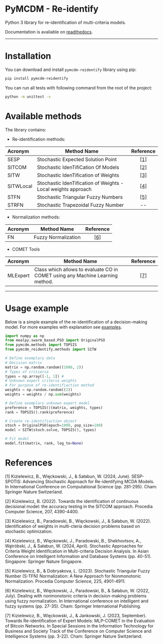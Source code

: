 # PyMCDM - Re-identify

Python 3 library for re-identification of multi-criteria models.

Documentation is avaliable on [readthedocs](https://pymcdm-reidentify.readthedocs.io/en/latest/).

___

# Installation

You can download and install `pymcdm-reidentify` library using pip:

```Bash
pip install pymcdm-reidentify
```

You can run all tests with following command from the root of the project:

```Bash
python -m unittest -v
```

# Available methods

The library contains:

* Re-identification methods:

| Acronym            	     | Method Name                                                   | Reference  |
|:-------------------------|---------------------------------------------------------------|:----------:|
| SESP             	       | Stochastic Expected Solution Point                            | [[1]](#c1) |
| SITCOM              	    | Stochastic IdenTifiCation Of Models                           | [[2]](#c2) |
| SITW              	      | Stochastic IdenTification of Weights                          | [[3]](#c3) |
| SITWLocal              	 | Stochastic IdenTification of Weights - Local weights approach | [[4]](#c4) |
| STFN              	      | Stochastic Triangular Fuzzy Numbers                           | [[5]](#c5) |
| STRFN              	     | Stochastic Trapezoidal Fuzzy Number                           |     --     |

* Normalization methods:

| Acronym            	 | Method Name         | Reference  |
|:---------------------|---------------------|:----------:|
| FN             	     | Fuzzy Normalization | [[6]](#c6) |

* COMET Tools

| Acronym            	   | Method Name                                                                   | Reference  |
|:-----------------------|-------------------------------------------------------------------------------|:----------:|
| MLExpert             	 | Class which allows to evaluate CO in COMET using any Machine Learning method. | [[7]](#c7) |

___
# Usage example

Below is a simple example of the re-identification of a decision-making model.
For more examples with explanation see [examples]().

```python
import numpy as np
from mealpy.swarm_based.PSO import OriginalPSO
from pymcdm.methods import TOPSIS
from pymcdm_reidentify.methods import SITW

# Define exemplary data
# Decision matrix
matrix = np.random.random((1000, 2)) 
# Types of critieria
types = np.array([-1, 1]) # 
# Unknown expert criteria weights 
# For purpose of re-identifiaction method
weights = np.random.random((2))
weights = weights / np.sum(weights) 

# Define exemplary unknown expert model
preference = TOPSIS()(matrix, weights, types)
rank = TOPSIS().rank(preference)

# Create re-identifiaction object
stoch = OriginalPSO(epoch=1000, pop_size=100)
model = SITW(stoch.solve, TOPSIS(), types)

# Fit model
model.fit(matrix, rank, log_to=None)
```

# References

<a name="c1">[1]</a> Kizielewicz, B., Więckowski, J., & Sałabun, W. (2024, June). SESP-SPOTIS: Advancing Stochastic Approach for Re-identifying MCDA Models. In International Conference on Computational Science (pp. 281-295). Cham: Springer Nature Switzerland.

<a name="c2">[2]</a> Kizielewicz, B. (2022). Towards the identification of continuous decisional model: the accuracy testing in the SITCOM approach. Procedia Computer Science, 207, 4390-4400.

<a name="c3">[3]</a> Kizielewicz, B., Paradowski, B., Więckowski, J., & Sałabun, W. (2022). Identification of weights in multi-cteria decision problems based on stochastic optimization.

<a name="c4">[4]</a> Kizielewicz, B., Więckowski, J., Paradowski, B., Shekhovtsov, A., Wątróbski, J., & Sałabun, W. (2024, April). Stochastic Approaches for Criteria Weight Identification in Multi-criteria Decision Analysis. In Asian Conference on Intelligent Information and Database Systems (pp. 40-51). Singapore: Springer Nature Singapore.

<a name="c5">[5]</a> Kizielewicz, B., & Dobryakova, L. (2023). Stochastic Triangular Fuzzy Number (S-TFN) Normalization: A New Approach for Nonmonotonic Normalization. Procedia Computer Science, 225, 4901-4911.

<a name="c6">[6]</a> Kizielewicz, B., Więckowski, J., Paradowski, B., & Sałabun, W. (2022, July). Dealing with nonmonotonic criteria in decision-making problems using fuzzy normalization. In International conference on intelligent and fuzzy systems (pp. 27-35). Cham: Springer International Publishing.

<a name="c7">[7]</a> Kizielewicz, B., Więckowski, J., & Jankowski, J. (2023, September). Towards Re-identification of Expert Models: MLP-COMET in the Evaluation of Bitcoin Networks. In Special Sessions in the Information Technology for Business and Society Track of the Conference on Computer Science and Intelligence Systems (pp. 3-22). Cham: Springer Nature Switzerland.


 




